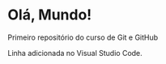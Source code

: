 # Olá, Mundo!
 Primeiro repositório do curso de Git e GitHub

Linha adicionada no Visual Studio Code.